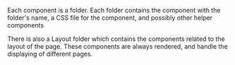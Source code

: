 Each component is a folder. Each folder contains the component with the folder's name, a CSS file for the component, and possibly other helper components

There is also a Layout folder which contains the components related to the layout of the page. These components are always rendered, and handle the displaying of different pages.
